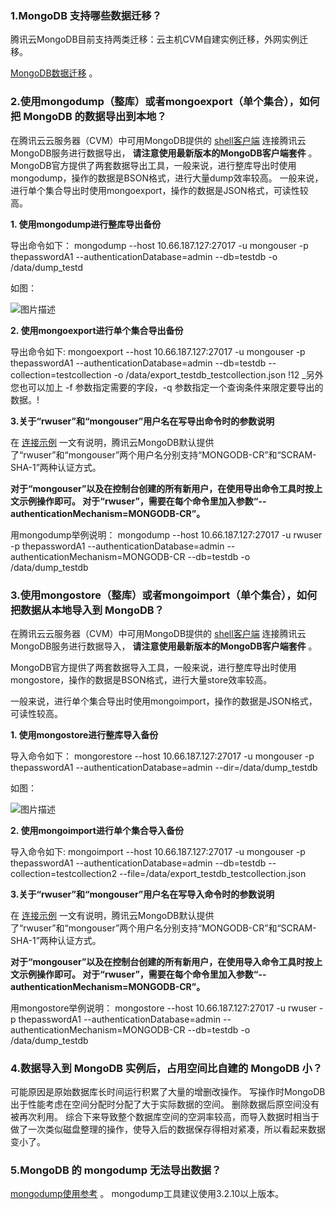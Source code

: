 ### 1.MongoDB 支持哪些数据迁移？
腾讯云MongoDB目前支持两类迁移：云主机CVM自建实例迁移，外网实例迁移。

 [MongoDB数据迁移](https://cloud.tencent.com/document/product/240/8271) 。
 
 ### 2.使用mongodump（整库）或者mongoexport（单个集合），如何把 MongoDB 的数据导出到本地？
在腾讯云云服务器（CVM）中可用MongoDB提供的 [shell客户端](https://docs.mongodb.com/manual/tutorial/install-mongodb-on-linux/) 连接腾讯云MongoDB服务进行数据导出， __请注意使用最新版本的MongoDB客户端套件__ 。
 MongoDB官方提供了两套数据导出工具，一般来说，进行整库导出时使用mongodump，操作的数据是BSON格式，进行大量dump效率较高。
一般来说，进行单个集合导出时使用mongoexport，操作的数据是JSON格式，可读性较高。    

 __1. 使用mongodump进行整库导出备份__ 

 导出命令如下：
 mongodump --host 10.66.187.127:27017 -u mongouser -p thepasswordA1 --authenticationDatabase=admin --db=testdb -o /data/dump_testd

   如图：

![图片描述](//bot1024-1253841380.file.myqcloud.com/598299decb2a1.png)

   __2. 使用mongoexport进行单个集合导出备份__ 

导出命令如下:
mongoexport --host 10.66.187.127:27017 -u mongouser -p thepasswordA1 --authenticationDatabase=admin --db=testdb --collection=testcollection  -o /data/export_testdb_testcollection.json
 !12 _另外您也可以加上 -f 参数指定需要的字段，-q 参数指定一个查询条件来限定要导出的数据。!

  __3.关于“rwuser”和“mongouser”用户名在写导出命令时的参数说明__  

在 [连接示例](https://cloud.tencent.com/document/product/240/3563) 一文有说明，腾讯云MongoDB默认提供了“rwuser”和“mongouser”两个用户名分别支持“MONGODB-CR”和“SCRAM-SHA-1”两种认证方式。

 __对于“mongouser”以及在控制台创建的所有新用户，在使用导出命令工具时按上文示例操作即可。
对于“rwuser”，需要在每个命令里加入参数“--authenticationMechanism=MONGODB-CR”。__ 

用mongodump举例说明：
 mongodump --host 10.66.187.127:27017 -u rwuser -p thepasswordA1 --authenticationDatabase=admin --authenticationMechanism=MONGODB-CR --db=testdb -o /data/dump_testdb
 
### 3.使用mongostore（整库）或者mongoimport（单个集合），如何把数据从本地导入到 MongoDB？
在腾讯云云服务器（CVM）中可用MongoDB提供的 [shell客户端](https://docs.mongodb.com/manual/tutorial/install-mongodb-on-linux/) 连接腾讯云MongoDB服务进行数据导入， __请注意使用最新版本的MongoDB客户端套件__ 。

 MongoDB官方提供了两套数据导入工具，一般来说，进行整库导出时使用mongostore，操作的数据是BSON格式，进行大量store效率较高。

一般来说，进行单个集合导出时使用mongoimport，操作的数据是JSON格式，可读性较高。    

 __1. 使用mongostore进行整库导入备份__ 

导入命令如下：
 mongorestore --host 10.66.187.127:27017 -u mongouser -p thepasswordA1 --authenticationDatabase=admin --dir=/data/dump_testdb

   如图：


![图片描述](//bot1024-1253841380.file.myqcloud.com/5982b30189287.png)

   __2. 使用mongoimport进行单个集合导入备份__ 

导入命令如下:
mongoimport --host 10.66.187.127:27017 -u mongouser -p thepasswordA1 --authenticationDatabase=admin --db=testdb --collection=testcollection2  --file=/data/export_testdb_testcollection.json
 
  __3.关于“rwuser”和“mongouser”用户名在写导入命令时的参数说明__  

在 [连接示例](https://cloud.tencent.com/document/product/240/3563) 一文有说明，腾讯云MongoDB默认提供了“rwuser”和“mongouser”两个用户名分别支持“MONGODB-CR”和“SCRAM-SHA-1”两种认证方式。

 __对于“mongouser”以及在控制台创建的所有新用户，在使用导入命令工具时按上文示例操作即可。
对于“rwuser”，需要在每个命令里加入参数“--authenticationMechanism=MONGODB-CR”。__ 

用mongostore举例说明：
 mongostore --host 10.66.187.127:27017 -u rwuser -p thepasswordA1 --authenticationDatabase=admin --authenticationMechanism=MONGODB-CR --db=testdb -o /data/dump_testdb
 
 ###  4.数据导入到 MongoDB 实例后，占用空间比自建的 MongoDB 小？
可能原因是原始数据库长时间运行积累了大量的增删改操作。
写操作时MongoDB出于性能考虑在空间分配时分配了大于实际数据的空间。
删除数据后原空间没有被再次利用。
综合下来导致整个数据库空间的空洞率较高，而导入数据时相当于做了一次类似磁盘整理的操作，使导入后的数据保存得相对紧凑，所以看起来数据变小了。

### 5.MongoDB 的 mongodump 无法导出数据？
[mongodump使用参考](https://cloud.tencent.com/document/product/240/5321) 。
mongodump工具建议使用3.2.10以上版本。
